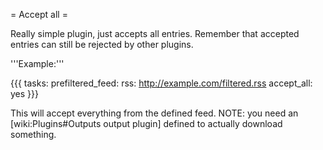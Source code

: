 = Accept all =

Really simple plugin, just accepts all entries. Remember that accepted entries can still be rejected by other plugins.

'''Example:'''

{{{
tasks:
  prefiltered_feed:
    rss: http://example.com/filtered.rss
    accept_all: yes
}}}

This will accept everything from the defined feed. NOTE: you need an [wiki:Plugins#Outputs output plugin] defined to actually download something.